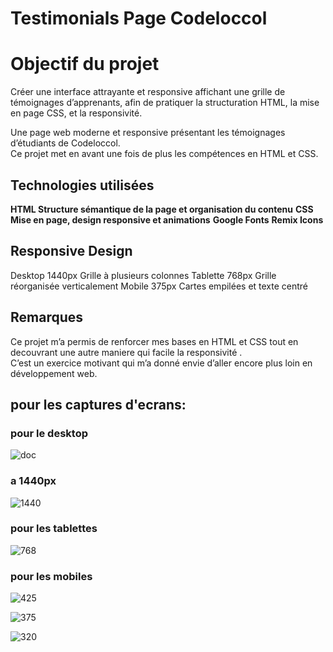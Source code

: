 # Testimonials Page Codeloccol


# Objectif du projet
Créer une interface attrayante et responsive affichant une grille de témoignages d’apprenants, afin de pratiquer la structuration HTML, la mise en page CSS, et la responsivité.

Une page web moderne et responsive présentant les témoignages d’étudiants de Codeloccol.  
Ce projet met en avant une fois de plus les compétences en HTML et CSS.


##  Technologies utilisées

**HTML Structure sémantique de la page et organisation du contenu** 
**CSS Mise en page, design responsive et animations**
**Google Fonts** 
**Remix Icons**


## Responsive Design
 Desktop 1440px  Grille à plusieurs colonnes 
 Tablette 768px  Grille réorganisée verticalement 
 Mobile 375px  Cartes empilées et texte centré 


 ## Remarques 
Ce projet m’a permis de renforcer mes bases en HTML et CSS tout en decouvrant une autre maniere qui facile la responsivité .  
C’est un exercice motivant qui m’a donné envie d’aller encore plus loin en développement web.

 ## pour les captures d'ecrans:
### pour le desktop

![doc](./Assets/doc.png)

### a 1440px
![1440](./Assets/1440.png)

### pour les tablettes
![768](./Assets/768.png)

### pour les mobiles
![425](./Assets/425.png)

![375](./Assets/375.png)


![320](./Assets/320.png)


